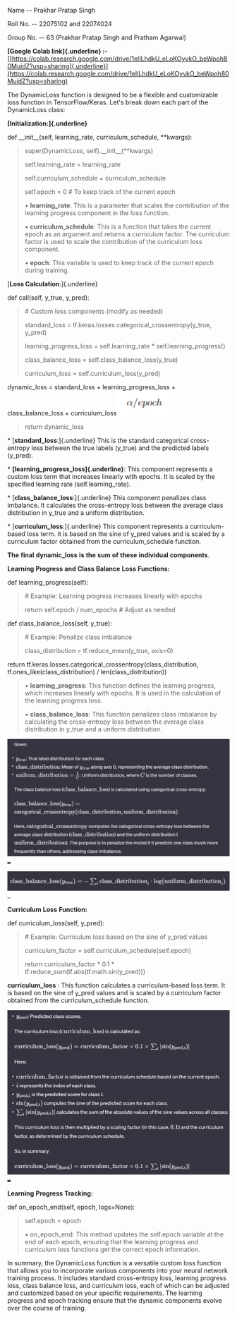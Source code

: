 Name -- Prakhar Pratap Singh

Roll No. -- 22075102 and 22074024

Group No. -- 63 (Prakhar Pratap Singh and Pratham Agarwal)

**[Google Colab link]{.underline}
:-**[[https://colab.research.google.com/drive/1elILhdkU_eLoKOyvkO_beWpoh80MuidZ?usp=sharing]{.underline}](https://colab.research.google.com/drive/1elILhdkU_eLoKOyvkO_beWpoh80MuidZ?usp=sharing)

The DynamicLoss function is designed to be a flexible and customizable
loss function in TensorFlow/Keras. Let\'s break down each part of the
DynamicLoss class:

**[Initialization:]{.underline}**

def \_\_init\_\_(self, learning_rate, curriculum_schedule, \*\*kwargs):

> super(DynamicLoss, self).\_\_init\_\_(\*\*kwargs)
>
> self.learning_rate = learning_rate
>
> self.curriculum_schedule = curriculum_schedule
>
> self.epoch = 0 \# To keep track of the current epoch
>
> • **learning_rate**: This is a parameter that scales the contribution
> of the learning progress component in the loss function.
>
> • **curriculum_schedule**: This is a function that takes the current
> epoch as an argument and returns a curriculum factor. The curriculum
> factor is used to scale the contribution of the curriculum loss
> component.
>
> • **epoch**: This variable is used to keep track of the current epoch
> during training.

[**Loss Calculation**:]{.underline}

def call(self, y_true, y_pred):

> \# Custom loss components (modify as needed)
>
> standard_loss = tf.keras.losses.categorical_crossentropy(y_true,
> y_pred)
>
> learning_progress_loss = self.learning_rate \*
> self.learning_progress()
>
> class_balance_loss = self.class_balance_loss(y_true)
>
> curriculum_loss = self.curriculum_loss(y_pred)

dynamic_loss = standard_loss + learning_progress_loss +
class_balance_loss +
curriculum_loss![](Dynamic_Loss_function/xp1u4ewb.png)
<img src="Dynamic_Loss_function/xp1u4ewb.png" width="1.0in" height="0.4666in" />

> return dynamic_loss

\* [**standard_loss**:]{.underline} This is the standard categorical
cross-entropy loss between the true labels (y_true) and the predicted
labels (y_pred).

\* **[learning_progress_loss]{.underline}**: This component represents a
custom loss term that increases linearly with epochs. It is scaled by
the specified learning rate (self.learning_rate).

\* [**class_balance_loss**:]{.underline} This component penalizes class
imbalance. It calculates the cross-entropy loss between the average
class distribution in y_true and a uniform distribution.

\* [**curriculum_loss**:]{.underline} This component represents a
curriculum-based loss term. It is based on the sine of y_pred values and
is scaled by a curriculum factor obtained from the curriculum_schedule
function.

**The** **final** **dynamic_loss** **is** **the** **sum** **of**
**these** **individual** **components**.

**Learning** **Progress** **and** **Class** **Balance** **Loss**
**Functions:**

def learning_progress(self):

> \# Example: Learning progress increases linearly with epochs
>
> return self.epoch / num_epochs \# Adjust as needed

def class_balance_loss(self, y_true):

> \# Example: Penalize class imbalance
>
> class_distribution = tf.reduce_mean(y_true, axis=0)

return tf.keras.losses.categorical_crossentropy(class_distribution,
tf.ones_like(class_distribution) / len(class_distribution))

> • **learning_progress**: This function defines the learning progress,
> which increases linearly with epochs. It is used in the calculation of
> the learning progress loss.
>
> • **class_balance_loss**: This function penalizes class imbalance by
> calculating the cross-entropy loss between the average class
> distribution in y_true and a uniform distribution.

![](Dynamic_Loss_function/gced5xts.png)
<img src="Dynamic_Loss_function/gced5xts.png" width="7.359in" height="3.881in" />

![](Dynamic_Loss_function/4a4konez.png)
<img src="Dynamic_Loss_function/4a4konez.png" width="7.359in" height="0.647in" />

**Curriculum** **Loss** **Function:**

def curriculum_loss(self, y_pred):

> \# Example: Curriculum loss based on the sine of y_pred values
>
> curriculum_factor = self.curriculum_schedule(self.epoch)
>
> return curriculum_factor \* 0.1 \*
> tf.reduce_sum(tf.abs(tf.math.sin(y_pred)))

**curriculum_loss** : This function calculates a curriculum-based loss
term. It is based on the sine of y_pred values and is scaled by a
curriculum factor obtained from the curriculum_schedule function.

![](Dynamic_Loss_function/m3nnnlyo.png)
<img src="Dynamic_Loss_function/m3nnnlyo.png" width="7.333in" height="5.433in" />


**Learning** **Progress** **Tracking:**

def on_epoch_end(self, epoch, logs=None):

> self.epoch = epoch
>
> • on_epoch_end: This method updates the self.epoch variable at the end
> of each epoch, ensuring that the learning progress and curriculum loss
> functions get the correct epoch information.

In summary, the DynamicLoss function is a versatile custom loss function
that allows you to incorporate various components into your neural
network training process. It includes standard cross-entropy loss,
learning progress loss, class balance loss, and curriculum loss, each of
which can be adjusted and customized based on your specific
requirements. The learning progress and epoch tracking ensure that the
dynamic components evolve over the course of training.
